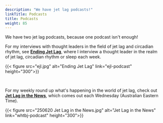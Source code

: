 ```yaml
---
description: "We have jet lag podcasts!"
linkTitle: Podcasts
title: Podcasts
weight: 85
---
```


We have two jet lag podcasts, because one podcast isn't enough!

For my interviews with thought leaders in the field of jet lag and circadian rhythm, see [**Ending Jet Lag**](ejl-podcast), where I interview a thought leader in the realm of jet lag, circadian rhythm or sleep each week.

{{< figure src="ejl.jpg" alt="Ending Jet Lag" link="ejl-podcast" height="300">}}

</br>

For my weekly round up what's happening in the world of jet lag, check out [**Jet Lag in the News**](whtbj-podcast), which comes out each Wednesday (Australian Eastern Time).

{{< figure src="250620 Jet Lag in the News.jpg" alt="Jet Lag in the News" link="whtbj-podcast" height="300">}}
